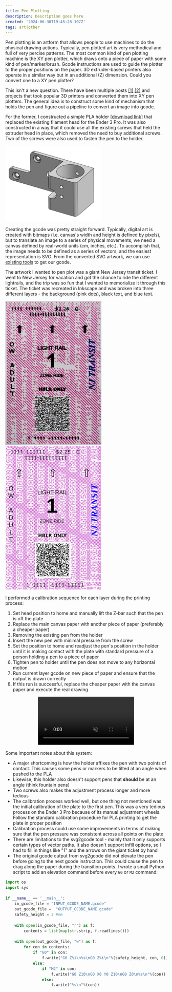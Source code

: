 ```yaml
---
title: Pen Plotting
description: Description goes here
created: '2024-06-30T19:45:28.107Z'
tags: art|other
---
```


Pen plotting is an artform that allows people to use machines to do the physical drawing actions. Typically, pen plotted art is very methodical and full of very percise patterns. The most common kind of pen plotting machine is the XY pen plotter, which draws onto a piece of paper with some kind of pen/marker/brush. Gcode instructions are used to guide the plotter to the proper positions on the paper. 3D extruder-based printers also operate in a similar way but in an additional (Z) dimension. Could you convert one to a XY pen plotter? 
<!-- more -->

This isn't a new question. There have been multiple posts [[1]](https://urish.medium.com/how-to-turn-your-3d-printer-into-a-plotter-in-one-hour-d6fe14559f1a) [[2]](https://github.com/johnathantran/Pen-Plotter) and projects that took popular 3D printers and converted them into XY pen plotters. The general idea is to construct some kind of mechanism that holds the pen and figure out a pipeline to convert an image into gcode.

For the former, I constructed a simple PLA holder [[download link]](https://drive.google.com/file/d/12XBc1dm8MU3V2Ip31h1jqYUUveD-SpJA/view?usp=sharing) that replaced the existing filament head for the Ender 3 Pro. It was also constructed in a way that it could use all the existing screws that held the extruder head in place, which removed the need to buy additional screws. Two of the screws were also used to fasten the pen to the holder. 

<div style="max-width: 650px; margin-right:auto; margin-left:auto">
    <img style="max-width: 300px;" src="post-res/pen_plot/holder_example.png" alt="Screenshot of simple PLA holder"/>
</div>


Creating the gcode was pretty straight forward. Typically, digital art is created with bitmaps (i.e. canvas's width and height is defined by pixels), but to translate an image to a series of physical movements, we need a canvas defined by real-world units (cm, inches, etc.). To accomplish that, the image needs to be defined as a series of vectors, and the easiest representation is SVG. From the converted SVG artwork, we can use [existing tools](https://sameer.github.io/svg2gcode/) to get our gcode.

The artwork I wanted to pen plot was a giant New Jersey transit ticket. I went to New Jersey for vacation and got the chance to ride the different lightrails, and the trip was so fun that I wanted to memorialize it through this ticket. The ticket was recreated in Inkscape and was broken into three different layers - the background (pink dots), black text, and blue text.


<div style="max-width: 650px; margin-right:auto; margin-left:auto">
    <img style="max-width: 300px; display: inline;" src="post-res/pen_plot/artwork.png" alt="Giant NJ Transit ticket"/>
    <img style="max-width: 300px; display: inline;" src="post-res/pen_plot/artwork_svg.png" alt="Giant NJ Transit ticket in Inkscape"/>
</div>

I performed a calibration sequence for each layer during the printing process:

1. Set head position to home and manually lift the Z-bar such that the pen is off the plate 
2. Replace the main canvas paper with another piece of paper (preferably a cheaper paper)
3. Removing the existing pen from the holder
4. Insert the new pen with minimal pressure from the screw
5. Set the position to home and readjust the pen's position in the holder until it is making contact with the plate with standard pressure of a person holding a pen to a piece of paper
6. Tighten pen to holder until the pen does not move to any horizontal motion 
7. Run current layer gcode on new piece of paper and ensure that the output is drawn correctly
8. If this run is successful, replace the cheaper paper with the canvas paper and execute the real drawing

<div style="max-width: 300px; margin-right:auto; margin-left:auto">
<video autoplay muted loop style="max-width: 300px;">
  <source src="post-res/pen_plot/pen_plot_video.mp4" type="video/mp4">
  Your browser does not support the video tag.
</video>
</div>

Some important notes about this system:
* A major shortcoming is how the holder affixes the pen with two points of contact. This causes some pens or markers to be tilted at an angle when pushed to the PLA 
* Likewise, this holder also doesn't support pens that __should__ be at an angle (think fountain pens)
* Two screws also makes the adjustment process longer and more tedious
* The calibration process worked well, but one thing not mentioned was the initial calibration of the plate to the first pen. This was a very tedious process on the Ender 3 Pro because of its manual adjustment wheels. Follow the standard calibration procedure for PLA printing to get the plate in proper position
* Calibration process could use some improvements in terms of making sure that the pen pressure was consistent across all points on the plate
* There are limitations to the svg2gcode tool - mainly that it only supports certain types of vector paths. It also doesn't support infill options, so I had to fill in things like "1" and the arrows on the giant ticket by hand
* The original gcode output from svg2gcode did not elevate the pen before going to the next gcode instruction. This could cause the pen to drag along the paper during the transition points. I wrote a small Python script to add an elevation command before every `G0` or `M2` command:

```python
import os
import sys

if __name__ == '__main__':
    in_gcode_file = "INPUT_GCODE_NAME.gcode"
    out_gcode_file =  "OUTPUT_GCODE_NAME.gcode"
    safety_height = 3 #mm

    with open(in_gcode_file, "r") as f:
        contents = list(map(str.strip, f.readlines()))
    
    with open(out_gcode_file, "w") as f:
        for con in contents:
            if "G0" in con:
                f.write("G0 Z%i\n%s\nG0 Z%i\n"%(safety_height, con, 0))
            else:
                if "M2" in con:
                    f.write("G0 Z10\nG0 X0 Y0 Z10\nG0 Z0\n%s\n"%(con))
                else:
                    f.write("%s\n"%(con))
```
